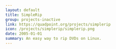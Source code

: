 ```yaml
---
layout: default
title: SimpleRip
group: projects-inactive
link: https://quadpoint.org/projects/simplerip
icon: /projects/simplerip/simplerip.png
date: 2005-01-01
summary: An easy way to rip DVDs on Linux.
---
```

